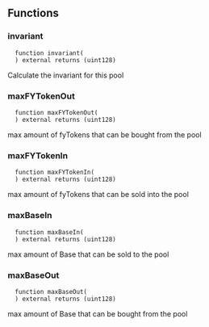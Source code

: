 


## Functions
### invariant
```solidity
  function invariant(
  ) external returns (uint128)
```

Calculate the invariant for this pool


### maxFYTokenOut
```solidity
  function maxFYTokenOut(
  ) external returns (uint128)
```

max amount of fyTokens that can be bought from the pool


### maxFYTokenIn
```solidity
  function maxFYTokenIn(
  ) external returns (uint128)
```

max amount of fyTokens that can be sold into the pool


### maxBaseIn
```solidity
  function maxBaseIn(
  ) external returns (uint128)
```

max amount of Base that can be sold to the pool


### maxBaseOut
```solidity
  function maxBaseOut(
  ) external returns (uint128)
```

max amount of Base that can be bought from the pool


